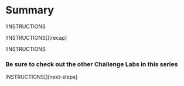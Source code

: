 # Summary

!INSTRUCTIONS[](https://raw.githubusercontent.com/LODSContent/Challenge-V2-Framework/master/Templates/LevelSpecific/Summary/@lab.Variable(difficulty).md)

!INSTRUCTIONS[][recap]

!INSTRUCTIONS[](https://raw.githubusercontent.com/LODSContent/Challenge-V2-Framework/master/Templates/Feedback.md)
### Be sure to check out the other Challenge Labs in this series

INSTRUCTIONS[][next-steps]
